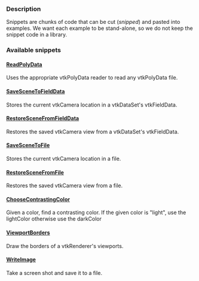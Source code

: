 ### Description

Snippets are chunks of code that can be cut (*snipped*) and pasted into examples. We want each example to be stand-alone, so we do not keep the snippet code in a library.

### Available snippets

#### [ReadPolyData](/Cxx/Snippets/ReadPolyData.md)

Uses the appropriate vtkPolyData reader to read any vtkPolyData file.

#### [SaveSceneToFieldData](/Cxx/Snippets/SaveSceneToFieldData)

Stores the current vtkCamera location in a vtkDataSet's vtkFieldData.

#### [RestoreSceneFromFieldData](/Cxx/Snippets/RestoreSceneFromFieldData)

Restores the saved vtkCamera view from a vtkDataSet's vtkFieldData.

#### [SaveSceneToFile](/Cxx/Snippets/SaveSceneToFile)

Stores the current vtkCamera location in a file.

#### [RestoreSceneFromFile](/Cxx/Snippets/RestoreSceneFromFile)

Restores the saved vtkCamera view from a file.

#### [ChooseContrastingColor](/Cxx/Snippets/ChooseContrastingColor)

Given a color, find a contrasting color. If the given color is "light", use the lightColor otherwise use the darkColor

#### [ViewportBorders](/Cxx/Snippets/ViewportBorders)

Draw the borders of a vtkRenderer's viewports.

#### [WriteImage](/Cxx/Snippets/WriteImage)
Take a screen shot and save it to a file.
